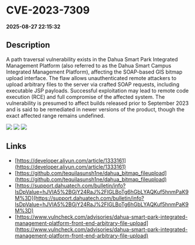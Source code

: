 # CVE-2023-7309

**2025-08-27 22:15:32**

## Description
A path traversal vulnerability exists in the Dahua Smart Park Integrated Management Platform (also referred to as the Dahua Smart Campus Integrated Management Platform), affecting the SOAP-based GIS bitmap upload interface. The flaw allows unauthenticated remote attackers to upload arbitrary files to the server via crafted SOAP requests, including executable JSP payloads. Successful exploitation may lead to remote code execution (RCE) and full compromise of the affected system. The vulnerability is presumed to affect builds released prior to September 2023 and is said to be remediated in newer versions of the product, though the exact affected range remains undefined.

![](https://img.shields.io/static/v1?label=Score&message=10.0&color=red)
![](https://img.shields.io/static/v1?label=Severity&message=CRITICAL&color=red)
![](https://img.shields.io/static/v1?label=CWE&message=Traversal&color=green)

## Links
- [https://developer.aliyun.com/article/1333161](https://developer.aliyun.com/article/1333161)
- [https://github.com/tequilasunsh1ne/dahua_bitmap_fileupload](https://github.com/tequilasunsh1ne/dahua_bitmap_fileupload)
- [https://support.dahuatech.com/bulletin/info?IsDpValue=hJVIA5%2BGjY24RaJ%2FIGLBoTg6hGbLYAQKuf5hnmPaK9M%3D](https://support.dahuatech.com/bulletin/info?IsDpValue=hJVIA5%2BGjY24RaJ%2FIGLBoTg6hGbLYAQKuf5hnmPaK9M%3D)
- [https://www.vulncheck.com/advisories/dahua-smart-park-integrated-management-platform-front-end-arbitrary-file-upload](https://www.vulncheck.com/advisories/dahua-smart-park-integrated-management-platform-front-end-arbitrary-file-upload)
